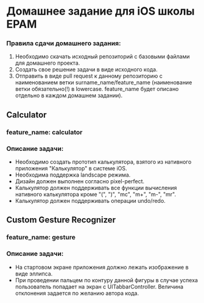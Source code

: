 # Домашнее задание для iOS школы EPAM

### Правила сдачи домашнего задания:
1. Необходимо скачать исходный репозиторий с базовыми файлами для домашнего проекта.
2. Создать свое решение задачи в виде исходного кода.
3. Отправить в виде pull request к данному репозиторию с наименованием ветки surname_name/feature_name (наименование ветки обязательно(!) в lowercase. feature_name будет описано отдельно в каждом домашнем задании).

## Calculator
### feature_name: calculator
### Описание задачи:
- Необходимо создать прототип калькулятора, взятого из нативного приложения "Калькулятор" в системе iOS. 
- Необходима поддержка landscape режима.
- Дизайн должен выполнен согласно pixel-perfect.
- Калькулятор должен поддерживать все функции вычисления нативного калькулятора кроме "(", ")", "mc", "m+", "m-", "mr".
- Калькулятор должен поддерживать операции undo/redo.

## Custom Gesture Recognizer
### feature_name: gesture
### Описание задачи:
- На стартовом экране приложения должно лежать изображение в виде эллипса.
- При проведении пальцем по контуру данной фигуры в случае успеха пользователь попадает на экран с UITabbarController. Величина отклонения задается по желанию автора кода.
